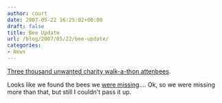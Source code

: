 ```yaml
---
author: court
date: 2007-05-22 16:25:02+00:00
draft: false
title: Bee Update
url: /blog/2007/05/22/bee-update/
categories:
- News
---
```


[Three thousand unwanted charity walk-a-thon attenbees](http://www.cnn.com/2007/US/05/21/bees.fundraiser.ap/index.html?eref=rss_topstories).

Looks like we found the bees we [were missing](http://www.vallentyne.com/blog/2007/04/17/can-you-feed-me-now-ok-can-you-feed-me-now/).... Ok, so we were missing more than that, but still I couldn't pass it up.
